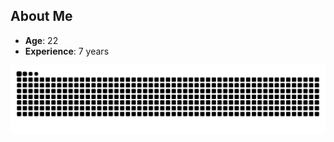 ## About Me  
- **Age**: 22  
- **Experience**: 7 years 


<img src="https://raw.githubusercontent.com/yorizel/yorizel/output/snake.svg" alt="Snake animation" />
